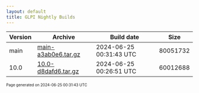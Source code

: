 ```yaml
---
layout: default
title: GLPI Nightly Builds
---
```


Version|Archive|Build date|Size
---|---|---|---
main|[main-a3ab0e6.tar.gz](main-a3ab0e6.tar.gz)|2024-06-25 00:31:43 UTC|80051732
10.0|[10.0-d8dafd6.tar.gz](10.0-d8dafd6.tar.gz)|2024-06-25 00:26:51 UTC|60012688

<font size="1">Page generated on 2024-06-25 00:31:43 UTC</font>

